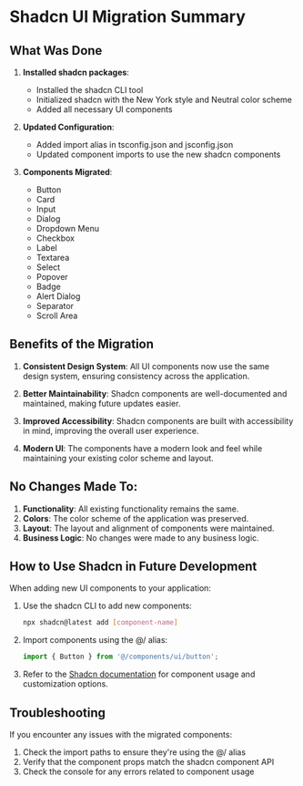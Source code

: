 # Shadcn UI Migration Summary

## What Was Done

1. **Installed shadcn packages**:
   - Installed the shadcn CLI tool
   - Initialized shadcn with the New York style and Neutral color scheme
   - Added all necessary UI components

2. **Updated Configuration**:
   - Added import alias in tsconfig.json and jsconfig.json
   - Updated component imports to use the new shadcn components

3. **Components Migrated**:
   - Button
   - Card
   - Input
   - Dialog
   - Dropdown Menu
   - Checkbox
   - Label
   - Textarea
   - Select
   - Popover
   - Badge
   - Alert Dialog
   - Separator
   - Scroll Area

## Benefits of the Migration

1. **Consistent Design System**: All UI components now use the same design system, ensuring consistency across the application.

2. **Better Maintainability**: Shadcn components are well-documented and maintained, making future updates easier.

3. **Improved Accessibility**: Shadcn components are built with accessibility in mind, improving the overall user experience.

4. **Modern UI**: The components have a modern look and feel while maintaining your existing color scheme and layout.

## No Changes Made To:

1. **Functionality**: All existing functionality remains the same.
2. **Colors**: The color scheme of the application was preserved.
3. **Layout**: The layout and alignment of components were maintained.
4. **Business Logic**: No changes were made to any business logic.

## How to Use Shadcn in Future Development

When adding new UI components to your application:

1. Use the shadcn CLI to add new components:
   ```bash
   npx shadcn@latest add [component-name]
   ```

2. Import components using the @/ alias:
   ```javascript
   import { Button } from '@/components/ui/button';
   ```

3. Refer to the [Shadcn documentation](https://ui.shadcn.com/docs) for component usage and customization options.

## Troubleshooting

If you encounter any issues with the migrated components:

1. Check the import paths to ensure they're using the @/ alias
2. Verify that the component props match the shadcn component API
3. Check the console for any errors related to component usage 